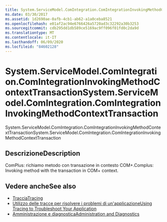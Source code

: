 ```yaml
---
title: System.ServiceModel.ComIntegration.ComIntegrationInvokingMethodContextTransaction
ms.date: 03/30/2017
ms.assetid: 1d2690ae-0afb-4cb1-ab62-a1a0ceba8521
ms.openlocfilehash: e01af2ac94e6766426a5720ad3c32292a30b3253
ms.sourcegitcommit: cdb295dd1db589ce5169ac9ff096f01fd0c2da9d
ms.translationtype: MT
ms.contentlocale: it-IT
ms.lasthandoff: 06/09/2020
ms.locfileid: "84602128"
---
```

# <a name="systemservicemodelcomintegrationcomintegrationinvokingmethodcontexttransaction"></a><span data-ttu-id="27db7-102">System.ServiceModel.ComIntegration.ComIntegrationInvokingMethodContextTransaction</span><span class="sxs-lookup"><span data-stu-id="27db7-102">System.ServiceModel.ComIntegration.ComIntegrationInvokingMethodContextTransaction</span></span>
<span data-ttu-id="27db7-103">System.ServiceModel.ComIntegration.ComIntegrationInvokingMethodContextTransaction</span><span class="sxs-lookup"><span data-stu-id="27db7-103">System.ServiceModel.ComIntegration.ComIntegrationInvokingMethodContextTransaction</span></span>  
  
## <a name="description"></a><span data-ttu-id="27db7-104">Descrizione</span><span class="sxs-lookup"><span data-stu-id="27db7-104">Description</span></span>  
 <span data-ttu-id="27db7-105">ComPlus: richiamo metodo con transazione in contesto COM+.</span><span class="sxs-lookup"><span data-stu-id="27db7-105">Complus: Invoking method with the transaction in COM+ context.</span></span>  
  
## <a name="see-also"></a><span data-ttu-id="27db7-106">Vedere anche</span><span class="sxs-lookup"><span data-stu-id="27db7-106">See also</span></span>

- [<span data-ttu-id="27db7-107">Traccia</span><span class="sxs-lookup"><span data-stu-id="27db7-107">Tracing</span></span>](index.md)
- [<span data-ttu-id="27db7-108">Utilizzo delle tracce per risolvere i problemi di un'applicazione</span><span class="sxs-lookup"><span data-stu-id="27db7-108">Using Tracing to Troubleshoot Your Application</span></span>](using-tracing-to-troubleshoot-your-application.md)
- [<span data-ttu-id="27db7-109">Amministrazione e diagnostica</span><span class="sxs-lookup"><span data-stu-id="27db7-109">Administration and Diagnostics</span></span>](../index.md)

